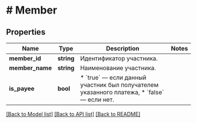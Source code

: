 # # Member

## Properties

Name | Type | Description | Notes
------------ | ------------- | ------------- | -------------
**member_id** | **string** | Идентификатор участника. |
**member_name** | **string** | Наименование участника. |
**is_payee** | **bool** | * &#x60;true&#x60; — если данный участник был получателем указанного платежа,  * &#x60;false&#x60; — если нет. |

[[Back to Model list]](../../README.md#models) [[Back to API list]](../../README.md#endpoints) [[Back to README]](../../README.md)

